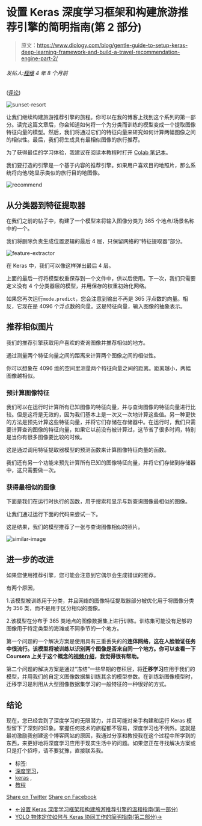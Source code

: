# 设置 Keras 深度学习框架和构建旅游推荐引擎的简明指南(第 2 部分)

> 原文：<https://www.dlology.com/blog/gentle-guide-to-setup-keras-deep-learning-framework-and-build-a-travel-recommendation-engine-part-2/>

###### 发帖人:[程维](/blog/author/Chengwei/) 4 年 8 个月前

([评论](/blog/gentle-guide-to-setup-keras-deep-learning-framework-and-build-a-travel-recommendation-engine-part-2/#disqus_thread))

![sunset-resort](img/1d622938a2ce5a29945b539b134a4704.png)

让我们继续构建旅游推荐引擎的旅程。你可以在我的博客上找到这个系列的第一部分。读完这篇文章后，你会知道如何将一个为分类而训练的模型变成一个提取图像特征向量的模型。然后，我们将通过它们的特征向量来研究如何计算两幅图像之间的相似性。最后，我们将生成具有最相似图像的旅行推荐。

为了获得最佳的学习体验，我建议在阅读本教程时打开 [Colab 笔记本](https://drive.google.com/file/d/1MER51W-x2JLvAjKJnmGXLQduWaqjTsUf/view?usp=sharing)。

我们要打造的引擎是一个基于内容的推荐引擎。如果用户喜欢目的地照片，那么系统将向他/她显示类似的旅行目的地图像。

![recommend](img/06e3a1098db0d7465fe6e443432e40a8.png)

## 从分类器到特征提取器

在我们之前的帖子中，构建了一个模型来将输入图像分类为 365 个地点/场景名称中的一个。

我们将删除负责生成位置逻辑的最后 4 层，只保留网络的“特征提取器”部分。

![feature-extractor](img/6603a6d79aaf5f8c01845fd84ec737bc.png)

在 Keras 中，我们可以像这样弹出最后 4 层。

上面的最后一行将模型权重保存到一个文件中，供以后使用。下一次，我们只需要定义没有 4 个分类器层的模型，并用保存的权重初始化网络。

如果您再次运行<g class="gr_ gr_85 gr-alert gr_gramm gr_inline_cards gr_run_anim Style multiReplace" id="85" data-gr-id="85">`mode.predict`<g class="gr_ gr_85 gr-alert gr_gramm gr_inline_cards gr_disable_anim_appear Style multiReplace" id="85" data-gr-id="85">，您会注意到输出不再是 365 浮点数的向量。相反，它现在是 4096 个浮点数的向量。这是特征向量，输入图像的抽象表示。</g></g>

## 推荐相似图片

我们的推荐引擎获取用户喜欢的查询图像并推荐相似的地方。

通过测量两个特征向量之间的距离来计算两个图像之间的相似性。

你可以想象在 4096 维的空间里测量两个特征向量之间的距离。距离越小，两幅图像越相似。

### 预计算图像特征

我们可以在运行时计算所有已知图像的特征向量，并与查询图像的特征向量进行比较。但是这将是无效的，因为我们基本上是一次又一次地计算这些值。另一种更快的方法是预先计算这些特征向量，并将它们存储在存储器中。在运行时，我们只需要计算查询图像的特征向量，如果它以前没有被计算过，这节省了很多时间，特别是当你有很多图像要比较的时候。

这是通过调用特征提取器模型的预测函数来计算图像特征向量的函数。

我们还有另一个功能来预先计算所有已知的图像特征向量，并将它们存储到存储器中，这只需要做一次。

### 获得最相似的图像

下面是我们在运行时执行的函数，用于搜索和显示与新查询图像最相似的图像。

让我们通过运行下面的代码来尝试一下。

这是结果，我们的模型推荐了一张与查询图像相似的照片。

![similar-image](img/d5d42e895c4d69fbe9ce289695d9ff35.png)

## 进一步的改进

如果您使用推荐引擎，您可能会注意到它偶尔会生成错误的推荐。

有两个原因，

1.该模型被训练用于分类，并且网络的图像特征提取器部分被优化用于将图像分类为 356 类，而不是用于区分相似的图像。

2.该模型在分布于 365 类地点的图像数据集上进行训练。训练集可能没有足够的图像用于特定类型的海滩或不同季节的一个地方。

第一个问题的一个解决方案是使用具有三重丢失的的**连体网络，这在人脸验证任务中很流行。该模型将被训练以识别两个图像是否来自同一个地方。你可以查看一下 Coursera 上关于这个概念的[视频介绍](https://www.coursera.org/learn/convolutional-neural-networks/lecture/bjhmj/siamese-network)，我觉得很有帮助。**

第二个问题的解决方案是通过“冻结”一些早期的卷积层，将**迁移学习**应用于我们的模型，并用我们的自定义图像数据集训练其余的模型参数。在训练新图像模型时，迁移学习是利用从大型图像数据集学习的一般特征的一种很好的方式。

## 结论

现在，您已经尝到了深度学习的无限潜力，并且可能对亲手构建和运行 Keras 模型留下了深刻的印象。掌握任何技术的旅程都不容易，深度学习也不例外。这就是最初激励我创建这个博客网站的原因，我通过分享和教授我在这个过程中所学到的东西，来更好地将深度学习应用于现实生活中的问题。如果您正在寻找解决方案或只是打个招呼，请不要犹豫，直接联系我。

*   标签:
*   [深度学习](/blog/tag/deep-learning/)，
*   [keras](/blog/tag/keras/) ,
*   [教程](/blog/tag/tutorial/)

[Share on Twitter](https://twitter.com/intent/tweet?url=https%3A//www.dlology.com/blog/gentle-guide-to-setup-keras-deep-learning-framework-and-build-a-travel-recommendation-engine-part-2/&text=Gentle%20guide%20to%20setup%20Keras%20deep%20learning%20framework%20and%20build%20a%20travel%20recommendation%20engine%20%28Part%202%29) [Share on Facebook](https://www.facebook.com/sharer/sharer.php?u=https://www.dlology.com/blog/gentle-guide-to-setup-keras-deep-learning-framework-and-build-a-travel-recommendation-engine-part-2/)

*   [←设置 Keras 深度学习框架和构建旅游推荐引擎的温和指南(第一部分)](/blog/gentle-guide-to-setup-keras-deep-learning-framework-and-build-a-travel-recommendation-engine/)
*   [YOLO 物体定位如何与 Keras 协同工作的简明指南(第二部分)→](/blog/gentle-guide-on-how-yolo-object-localization-works-with-keras-part-2/)